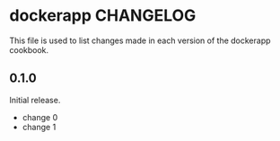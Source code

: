 # dockerapp CHANGELOG

This file is used to list changes made in each version of the dockerapp cookbook.

## 0.1.0

Initial release.

- change 0
- change 1
